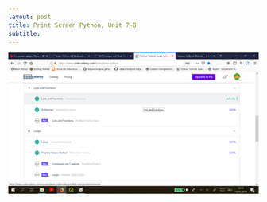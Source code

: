 ```yaml
---
layout: post
title: Print Screen Python, Unit 7-8
subtitle: 
---
```



![Image_Python](https://github.com/TatjanaSmiljanic/tatjanasmiljanic.github.io/blob/master/img/finished7.png)
